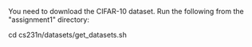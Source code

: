 You need to download the CIFAR-10 dataset. Run the following from the "assignment1" directory:

cd cs231n/datasets/get_datasets.sh
